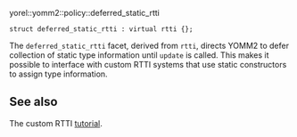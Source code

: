 yorel::yomm2::policy::deferred_static_rtti

    struct deferred_static_rtti : virtual rtti {};

The `deferred_static_rtti` facet, derived from `rtti`, directs YOMM2 to defer
collection of static type information until `update` is called. This makes it
possible to interface with custom RTTI systems that use static constructors to
assign type information.

## See also

The custom RTTI [tutorial](/yomm2/tutorials/custom_rtti_tutorial.html).
